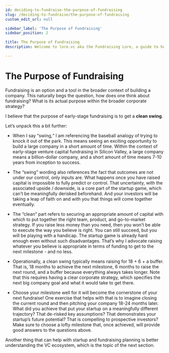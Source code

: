 ```yaml
---
id: deciding-to-fundraise-the-purpose-of-fundraising
slug: /deciding-to-fundraise/the-purpose-of-fundraising
custom_edit_url: null

sidebar_label: 'The Purpose of Fundraising'
sidebar_position: 2

title: The Purpose of Fundraising
description: Welcome to lore.vc aka the Fundraising Lore, a guide to help founder CEOs successfully raise early-stage VC financing from Silicon Valley investors

---
```


# The Purpose of Fundraising

Fundraising is an option and a tool in the broader context of building a company. This naturally begs the question, how does one think about fundraising? What is its actual purpose within the broader corporate strategy?

I believe that the purpose of early-stage fundraising is to get a **clean swing**. 

Let’s unpack this a bit further:

* When I say “swing,“ I am referencing the baseball analogy of trying to knock it out of the park. This means seeing an exciting opportunity to build a large company in a short amount of time. Within the context of early-stage venture capital fundraising in Silicon Valley, a large company means a billion-dollar company, and a short amount of time means 7-10 years from inception to success.

* The “swing” wording also references the fact that outcomes are not under our control, only inputs are. What happens once you have raised capital is impossible to fully predict or control. That uncertainty, with the associated upside / downside, is a core part of the startup game, which can’t be meaningfully derisked beforehand. And your investors will be taking a leap of faith on and with you that things will come together eventually.

* The “clean” part refers to securing an appropriate amount of capital with which to put together the right team, product, and go-to-market strategy. If you raise less money than you need, then you won’t be able to execute the way you believe is right. You can still succeed, but you will be playing with a handicap. The startup game is already hard enough even without such disadvantages. That’s why I advocate raising whatever you believe is appropriate in terms of funding to get to the next milestone - and no less.

* Operationally, a clean swing typically means raising for 18 + 6 + a buffer. That is, 18 months to achieve the next milestone, 6 months to raise the next round, and a buffer because everything always takes longer. Note that this requires having a clear corporate strategy, which specifies the next big company goal and what it would take to get there. 

* Choose your milestone well for it will become the cornerstone of your next fundraise! One exercise that helps with that is to imagine closing the current round and then pitching your company 18-24 months later. What did you achieve that put your startup on a meaningfully different trajectory? That de-risked key assumptions? That demonstrates your startup’s future potential? That is compelling to prospective investors? Make sure to choose a lofty milestone that, once achieved, will provide good answers to the questions above.

Another thing that can help with startup and fundraising planning is better understanding the VC ecosystem, which is the topic of the next section.